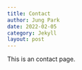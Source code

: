 ```yaml
---
title: Contact
author: Jung Park
date: 2022-02-05
category: Jekyll
layout: post
---
```


This is an contact page.
